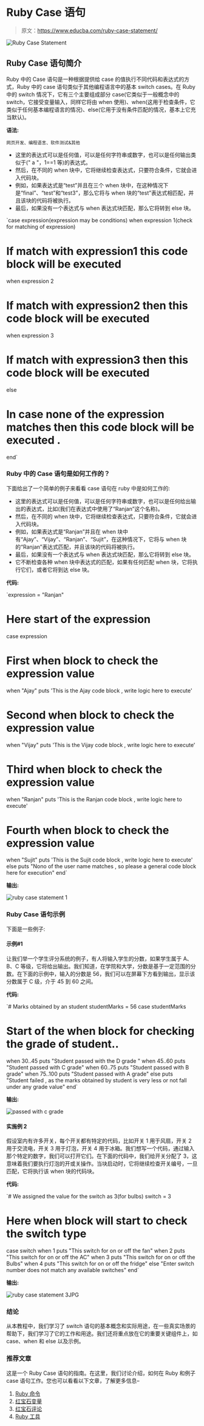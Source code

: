 # Ruby Case 语句

> 原文：<https://www.educba.com/ruby-case-statement/>

![Ruby Case Statement](img/3952508725b8b8971c3b0abf09fb0685.png)



## Ruby Case 语句简介

Ruby 中的 Case 语句是一种根据提供给 case 的值执行不同代码和表达式的方式，Ruby 中的 case 语句类似于其他编程语言中的基本 switch cases。在 Ruby 中的 switch 情况下，它有三个主要组成部分 case(它类似于一般概念中的 switch，它接受变量输入，同样它将由 when 使用)、when(这用于检查条件，它类似于任何基本编程语言的情况)、else(它用于没有条件匹配的情况，基本上它充当默认)。

**语法:**

<small>网页开发、编程语言、软件测试&其他</small>

*   这里的表达式可以是任何值，可以是任何字符串或数字，也可以是任何输出类似于(" a "，1==1 等)的表达式。
*   然后，在不同的 when 块中，它将继续检查表达式，只要符合条件，它就会进入代码块。
*   例如，如果表达式是“test”并且在三个 when 块中，在这种情况下是“final”、“test”和“test3”，那么它将与 when 块的“test”表达式相匹配，并且该块的代码将被执行。
*   最后，如果没有一个表达式与 when 表达式块匹配，那么它将转到 else 块。

`case expression(expression may be conditions)
when expression 1(check for matching of expression)
# If match with expression1 this code block will be executed
when expression 2
# If match with expression2 then this code block will be executed
when expression 3
# If match with expression3 then this code block will be executed
else
# In case none of the expression matches then this code block will be executed .
end`

### Ruby 中的 Case 语句是如何工作的？

下面给出了一个简单的例子来看看 case 语句在 ruby 中是如何工作的:

*   这里的表达式可以是任何值，可以是任何字符串或数字，也可以是任何给出输出的表达式，比如(我们在表达式中使用了“Ranjan”这个名称)。
*   然后，在不同的 when 块中，它将继续检查表达式，只要符合条件，它就会进入代码块。
*   例如，如果表达式是“Ranjan”并且在 when 块中有“Ajay”、“Vijay”、“Ranjan”、“Sujit”，在这种情况下，它将与 when 块的“Ranjan”表达式匹配，并且该块的代码将被执行。
*   最后，如果没有一个表达式与 when 表达式块匹配，那么它将转到 else 块。
*   它不断检查各种 when 块中表达式的匹配，如果有任何匹配 when 块，它将执行它们，或者它将到达 else 块。

**代码:**

`expression = "Ranjan"
# Here start of the expression
case expression
# First when block to check the expression value
when "Ajay"
puts 'This is the Ajay code block , write logic here to execute'
# Second when block to check the expression value
when "Vijay"
puts 'This is the Vijay code block , write logic here to execute'
# Third when block to check the expression value
when "Ranjan"
puts 'This is the Ranjan code block , write logic here to execute'
# Fourth when block to check the expression value
when "Sujit"
puts 'This is the Sujit code block , write logic here to execute'
else
puts "Nono of the user name matches , so please a general code block here for execution"
end`

**输出:**

![ruby case statement 1](img/d78f8192345b0ca20ebcbd511fac1101.png)



### Ruby Case 语句示例

下面是一些例子:

#### 示例#1

让我们举一个学生评分系统的例子，有人将输入学生的分数，如果学生属于 A、B、C 等级，它将给出输出。我们知道，在学院和大学，分数是基于一定范围的分数。在下面的示例中，输入的分数是 56，我们可以在屏幕下方看到输出，显示该分数属于 C 级，介于 45 到 60 之间。

**代码:**

`# Marks obtained by an student
studentMarks = 56
case studentMarks
# Start of the when block for checking the grade of student..
when 30..45
puts "Student passed with the D grade "
when 45..60
puts "Student passed with C grade"
when 60..75
puts "Student passed with B grade"
when 75..100
puts "Student passed with A grade"
else
puts  "Student failed , as the marks obtained by student is very less or not fall under any grade value"
end`

**输出:**

![passed with c grade](img/04fc6312138765e602cedadaebdf4bac.png)



#### 实施例 2

假设室内有许多开关，每个开关都有特定的代码，比如开关 1 用于风扇，开关 2 用于交流电，开关 3 用于灯泡，开关 4 用于冰箱。我们想写一个代码，通过输入那个特定的数字，我们可以打开它们。在下面的代码中，我们给开关分配了 3，这意味着我们要执行灯泡的开或关操作。当块启动时，它将继续检查开关编号，一旦匹配，它将执行该 when 块的代码块。

**代码:**

`# We assigned the value for the switch as 3(for bulbs)
switch = 3
# Here when block will start to check the switch type
case switch
when 1
puts "This switch for on or off the fan"
when 2
puts "This switch for on or off the AC"
when 3
puts "This switch for on or off the Bulbs"
when 4
puts "This switch for on or off the fridge"
else
"Enter switch number does not match any available switches"
end`

**输出:**

![ruby case statement 3JPG](img/8feed02e0277e8cf2fcbc9c5e44f8be3.png)



### 结论

从本教程中，我们学习了 switch 语句的基本概念和实际用途，在一些真实场景的帮助下，我们学习了它的工作和用途。我们还将重点放在它的重要关键组件上，如 case、when 和 else 以及示例。

### 推荐文章

这是一个 Ruby Case 语句的指南。在这里，我们讨论介绍，如何在 Ruby 和例子 case 语句工作。您也可以看看以下文章，了解更多信息–

1.  [Ruby 命令](https://www.educba.com/ruby-commands/)
2.  [红宝石变量](https://www.educba.com/ruby-variables/)
3.  [红宝石评论](https://www.educba.com/ruby-comments/)
4.  [Ruby 工具](https://www.educba.com/ruby-tools/)





